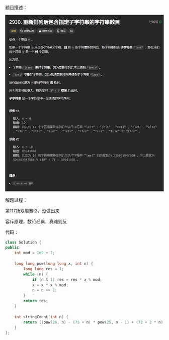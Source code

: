 题目描述：

![image](/basical/numbertheory/image/image1.png)

解题过程：

第117场双周赛t3，没做出来

容斥原理，数论经典，真难则反

代码：

```cpp
class Solution {
public:
    int mod = 1e9 + 7;

    long long pow(long long x, int n) {
        long long res = 1;
        while (n) {
            if (n & 1) res = res * x % mod;
            x = x * x % mod;
            n = n >> 1;
        }
        return res;
    }

    int stringCount(int n) {
        return ((pow(26, n) - (75 + n) * pow(25, n - 1) + (72 + 2 * n) * pow(24, n - 1) - (23 + n) * pow(23, n - 1)) % mod + mod) % mod;    
    }
};
```
